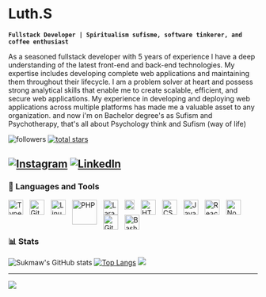 # Luth.S

**`Fullstack Developer | Spiritualism sufisme, software tinkerer, and coffee enthusiast`**

As a seasoned fullstack developer with 5 years of experience I have a deep understanding of the latest front-end and back-end technologies. My expertise includes developing complete web applications and maintaining them throughout their lifecycle. I am a problem solver at heart and possess strong analytical skills that enable me to create scalable, efficient, and secure web applications. My experience in developing and deploying web applications across multiple platforms has made me a valuable asset to any organization. and now i'm on Bachelor degree's as Sufism and Psychotherapy, that's all about Psychology think and Sufism (way of life)

<p align="left">
      <img alt="followers" title="Follow me on Github" src="https://custom-icon-badges.demolab.com/github/followers/sukmaw?color=236ad3&labelColor=1155ba&style=for-the-badge&logo=person-add&label=Follow&logoColor=white"/></a>
   <a href="https://github.com/sukmaw?tab=repositories&sort=stargazers">
      <img alt="total stars" title="Total stars on GitHub" src="https://custom-icon-badges.demolab.com/github/stars/sukmaw?color=55960c&style=for-the-badge&labelColor=488207&logo=star"/></a>

</p>

[![Instagram](https://img.shields.io/badge/Instagram-%23E4405F.svg?logo=Instagram&logoColor=white)](https://instagram.com/luthfi554) [![LinkedIn](https://img.shields.io/badge/LinkedIn-%230077B5.svg?logo=linkedin&logoColor=white)](https://www.linkedin.com/in/luthfi-sukmawardhani-4b593216b)
---

### 🧰 Languages and Tools

<img align="left" alt="TypeScript" width="30px" style="padding-right:10px;" src="https://cdn.jsdelivr.net/gh/devicons/devicon/icons/typescript/typescript-plain.svg" />
<img align="left" alt="Git" width="30px" style="padding-right:10px;" src="https://cdn.jsdelivr.net/gh/devicons/devicon/icons/git/git-original.svg" />
<img align="left" alt="Linux" width="30px" style="padding-right:10px;" src="https://cdn.jsdelivr.net/gh/devicons/devicon/icons/linux/linux-original.svg" />
<img align="left" alt="PHP" width="50px" style="padding-right:10px;" src="https://upload.wikimedia.org/wikipedia/commons/2/27/PHP-logo.svg" />
<img align="left" alt="Laravel" width="30px" style="padding-right:10px;" src="https://upload.wikimedia.org/wikipedia/commons/9/9a/Laravel.svg" />
<img align="left" alt="Figma" width="20px" style="padding-right:10px;" src="https://upload.wikimedia.org/wikipedia/commons/3/33/Figma-logo.svg" />
<img align="left" alt="HTML" width="30px" style="padding-right:10px;" src="https://cdn.jsdelivr.net/gh/devicons/devicon/icons/html5/html5-plain.svg" />
<img align="left" alt="CSS" width="30px" style="padding-right:10px;" src="https://cdn.jsdelivr.net/gh/devicons/devicon/icons/css3/css3-plain.svg" />
<img align="left" alt="JavaScript" width="30px" style="padding-right:10px;" src="https://cdn.jsdelivr.net/gh/devicons/devicon/icons/javascript/javascript-plain.svg" />
<img align="left" alt="React" width="30px" style="padding-right:10px;" src="https://cdn.jsdelivr.net/gh/devicons/devicon/icons/react/react-original.svg" />
<img align="left" alt="NodeJS" width="30px" style="padding-right:10px;" src="https://cdn.jsdelivr.net/gh/devicons/devicon/icons/nodejs/nodejs-original.svg" />
<img align="left" alt="GitHub" width="30px" style="padding-right:10px;" src="https://cdn.jsdelivr.net/gh/devicons/devicon/icons/github/github-original.svg" />
<img align="left" alt="Bash" width="30px" style="padding-right:10px;" src="https://cdn.jsdelivr.net/gh/devicons/devicon/icons/bash/bash-original.svg" />
<br />
<br />

#

### 📊 Stats

![Sukmaw's GitHub stats](https://github-readme-stats.vercel.app/api?username=sukmaw&theme=tokyonight&hide_border=true&include_all_commits=true&count_private=true) 
[![Top Langs](https://github-readme-stats.vercel.app/api/top-langs/?username=sukmaw&theme=tokyonight)](https://github.com/anuraghazra/github-readme-stats)
![](https://github-readme-streak-stats.herokuapp.com/?user=sukmaw&theme=tokyonight&hide_border=true)<br/>

---
[![](https://visitcount.itsvg.in/api?id=sukmaw&label=Profile%20Views&color=1&icon=6&pretty=true)](https://visitcount.itsvg.in)
